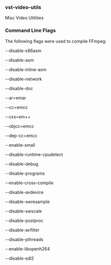 ### vst-video-utils

Misc Video Utilities

### Command Line Flags

The following flags were used to compile FFmpeg:

--disable-x86asm

--disable-asm

--disable-inline-asm

--disable-network

--disable-doc

--ar=emar

--cc=emcc

--cxx=em++

--objcc=emcc

--dep-cc=emcc

--enable-small

--disable-runtime-cpudetect

--disable-debug

--disable-programs

--enable-cross-compile

--disable-avdevice

--disable-swresample

--disable-swscale

--disable-postproc

--disable-avfilter

--disable-pthreads

--enable-libopenh264

--disable-sdl2
